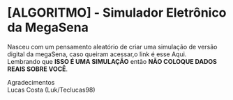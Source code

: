 # [ALGORITMO] - Simulador Eletrônico da MegaSena
Nasceu com um pensamento aleatório de criar uma simulação de versão digital da megaSena, caso queiram acessar,o link é esse Aqui.   
Lembrando que **ISSO É UMA SIMULAÇÃO** então **NÃO COLOQUE DADOS REAIS SOBRE VOCÊ**.   

Agradecimentos   
Lucas Costa (Luk/Teclucas98)
